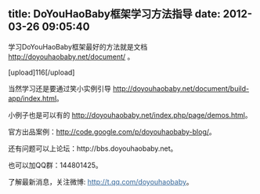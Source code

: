 title: DoYouHaoBaby框架学习方法指导
date: 2012-03-26 09:05:40
---

<p>
	学习DoYouHaoBaby框架最好的方法就是文档 <a href="http://doyouhaobaby.net/document/">http://doyouhaobaby.net/document/</a> 。
</p>
<p>
	[upload]116[/upload]
</p>
<p>
	当然学习还是要通过笑小实例引导 <a href="http://doyouhaobaby.net/document/build-app/index.html">http://doyouhaobaby.net/document/build-app/index.html</a>。
</p>
<p>
	小例子也是可以有的 <a href="http://doyouhaobaby.net/index.php/page/demos.html">http://doyouhaobaby.net/index.php/page/demos.html</a>。
</p>
<p>
	官方出品案例：<a href="http://code.google.com/p/doyouhaobaby-blog/">http://code.google.com/p/doyouhaobaby-blog/</a>。
</p>
<p>
	还有问题可以上论坛：http://bbs.doyouhaobaby.net。
</p>
<p>
	也可以加QQ群：144801425。
</p>
<p>
	了解最新消息，关注微博: <span style="word-wrap:break-word;color:#00cc;"><a href="http://t.qq.com/doyouhaobaby" target="_blank" style="word-wrap:break-word;color:#336699;text-decoration:underline;">http://t.qq.com/doyouhaobaby</a></span>。
</p>
<p>
	<br />
</p>